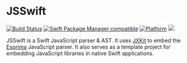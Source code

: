 # JSSwift

[![Build Status](https://github.com/jectivex/JSSwift/workflows/JSSwift%20CI/badge.svg?branch=main)](https://github.com/jectivex/JSSwift/actions)
[![Swift Package Manager compatible](https://img.shields.io/badge/SPM-compatible-brightgreen.svg)](https://github.com/apple/swift-package-manager)
[![Platform](https://img.shields.io/badge/Platforms-macOS%20|%20iOS%20|%20tvOS%20|%20Linux-lightgrey.svg)](https://github.com/jectivex/JSSwift)
[![](https://tokei.rs/b1/github/jectivex/JSSwift)](https://github.com/jectivex/JSSwift)

JSSwift is a Swift JavaScript parser & AST. It uses [JXKit](https://github.com/jectivex/JXKit) to embed the [Esprima](https://github.com/jquery/esprima) JavaScript parser. It also serves as a template project for embedding JavaScript libraries in native Swift applications.

